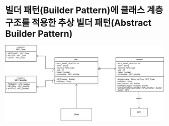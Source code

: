 # 빌더 패턴(Builder Pattern)에 클래스 계층 구조를 적용한 추상 빌더 패턴(Abstract Builder Pattern)

![ex_screenshot](../../../../resources/builder/Builder_Pattern.drawio.png)

